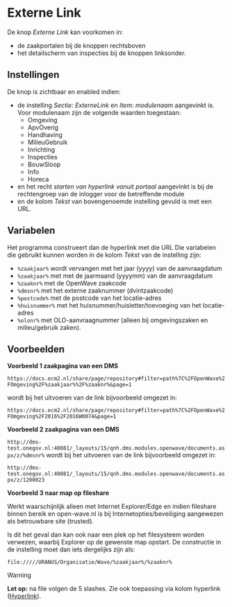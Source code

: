 # Externe Link

De knop _Externe Link_ kan voorkomen in:

- de zaakportalen bij de knoppen rechtsboven
- het detailscherm van inspecties bij de knoppen linksonder.

## Instellingen

De knop is zichtbaar en enabled indien:

- de instelling _Sectie: ExterneLink_ en _Item: modulenaam_ aangevinkt is. Voor modulenaam zijn de volgende waarden toegestaan:
  - Omgeving
  - ApvOverig
  - Handhaving
  - MilieuGebruik
  - Inrichting
  - Inspecties
  - BouwSloop
  - Info
  - Horeca
- en het recht _starten van hyperlink vanuit portaal_ aangevinkt is bij de rechtengroep van de inlogger voor de betreffende module
- en de kolom _Tekst_ van bovengenoemde instelling gevuld is met een URL.

## Variabelen

Het programma construeert dan de hyperlink met die URL
Die variabelen die gebruikt kunnen worden in de kolom _Tekst_ van de instelling zijn:

- `%zaakjaar%` wordt vervangen met het jaar (yyyy) van de aanvraagdatum
- `%zaakjaar%` met met de jaarmaand (yyyymm) van de aanvraagdatum
- `%zaaknr%` met de OpenWave zaakcode
- `%dmsnr%` met het externe zaaknummer (dvintzaakcode)
- `%postcode%` met de postcode van het locatie-adres
- `%huisnummer%` met het huisnummer/huisletter/toevoeging van het locatie-adres
- `%olonr%` met OLO-aanvraagnummer (alleen bij omgevingszaken en milieu/gebruik zaken).

## Voorbeelden

**Voorbeeld 1 zaakpagina van een DMS**

`https://docs.ecm2.nl/share/page/repository#filter=path%7C%2FOpenWave%2FOmgeving%2F%zaakjaar%%2F%zaaknr%&page=1`

wordt bij het uitvoeren van de link bijvoorbeeld omgezet in:

`https://docs.ecm2.nl/share/page/repository#filter=path%7C%2FOpenWave%2FOmgeving%2F2016%2F2016W0074&page=1`

**Voorbeeld 2 zaakpagina van een DMS**

`http://dms-test.onegov.nl:40081/_layouts/15/qnh.dms.modules.openwave/documents.aspx/z/%dmsnr%`
wordt bij het uitvoeren van de link bijvoorbeeld omgezet in:

`http://dms-test.onegov.nl:40081/_layouts/15/qnh.dms.modules.openwave/documents.aspx/z/1200023`

**Voorbeeld 3 naar map op fileshare**

Werkt waarschijnlijk alleen met Internet Explorer/Edge en indien fileshare binnen bereik en open-wave.nl is bij Internetopties/beveiliging aangewezen als betrouwbare site (trusted).

Is dit het geval dan kan ook naar een plek op het filesysteem worden verwezen, waarbij Explorer op de gewenste map opstart. De constructie in de instelling moet dan iets dergelijks zijn als:

`file://///URANUS/Organisatie/Wave/%zaakjaar%/%zaaknr%`

> [!WARNING]
> **Let op:** na file volgen de 5 slashes. Zie ook toepassing via kolom hyperlink ([Hyperlink](./hyperlink.md)).
